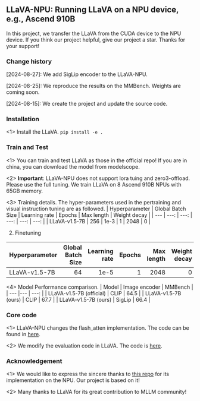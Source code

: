## LLaVA-NPU: Running LLaVA on a NPU device, e.g., Ascend 910B

In this project, we transfer the LLaVA from the CUDA device to the NPU device. If you think our project helpful, give our project a star. Thanks for your support!

### Change history
[2024-08-27]: We add SigLip encoder to the LLaVA-NPU.

[2024-08-25]: We reproduce the results on the MMBench. Weights are coming soon.

[2024-08-15]: We create the project and update the source code.

### Installation
<1> Install the LLaVA. ```pip install -e .```

### Train and Test
<1> You can train and test LLaVA as those in the official repo! If you are in china, you can download the model from modelscope.

<2> **Important**: LLaVA-NPU does not support lora tuing and zero3-offload. Please use the full tuning. We train LLaVA on 8 Ascend 910B NPUs with 65GB memory.

<3> Training details. The hyper-parameters used in the pertraining and visual instruction tuning are as followed.
| Hyperparameter | Global Batch Size | Learning rate | Epochs | Max length | Weight decay |
| --- | ---: | ---: | ---: | ---: | ---: |
| LLaVA-v1.5-7B | 256 | 1e-3 | 1 | 2048 | 0 |

2. Finetuning

| Hyperparameter | Global Batch Size | Learning rate | Epochs | Max length | Weight decay |
| --- | ---: | ---: | ---: | ---: | ---: |
| LLaVA-v1.5-7B | 64 | 1e-5 | 1 | 2048 | 0 |

<4> Model Performance comparison. 
| Model | Image encoder | MMBench |
| --- |--- | ---: |
| LLaVA-v1.5-7B (official) | CLIP | 64.5 |
| LLaVA-v1.5-7B (ours) | CLIP | 67.7 |
| LLaVA-v1.5-7B (ours) | SigLip | 66.4 |

### Core code
<1> LLaVA-NPU changes the flash_atten implementation. The code can be found in [here](llava/train/llama_npu_monkey_patch.py).

<2> We modify the evaluation code in LLaVA. The code is [here](llava/eval).

### Acknowledgement
<1> We would like to express the sincere thanks to [this repo](https://github.com/HelloWorldBeginner/LLaVA/tree/main) for its implementation on the NPU. Our project is based on it!

<2> Many thanks to LLaVA for its great contribution to MLLM community!

